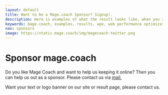 ```yaml
---
layout: default
title: Want to be a Mage.coach Sponsor? Signup!.
description: Here is examples of what the result looks like, when you run sitespeed.io.
keywords: mage.coach, examples, results, wpo, web performance optimization
nav: sponsors
image: https://static.mage.coach/img/magecoach-twitter.png
---
```


# Sponsor mage.coach


<a href="https://run.mage.coach"><amp-img noloading width="180" height="151" alt="Contribute, make Mage.coach better!" layout="responsive" src="{{site.static-url}}/img/coach/penguin_sponsors.svg" class="pull-left img-big"></amp-img></a>

Do you like Mage Coach and want to help us keeping it online? Then you can help us out as a sponsor. Please contact us via <a href="mailto:sponsor@mage.coach?subject=Mage Coach Sponsor&amp;body=I'd love to Sponsor Mage Coach">mail.</a>

Want your text or logo banner on our site or result page, please contact us.
